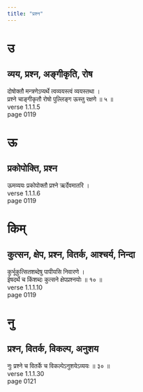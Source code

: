 ```yaml
---
title: "प्रश्न"
---
```


# उ
## व्यय, प्रश्न, अङ्गीकृति, रोष
दोषोक्तौ मन्त्रणेऽप्यर्थे त्वव्ययस्त्वं व्ययस्तथा ।<BR>प्रश्ने चाङ्गीकृतौ रोषो पुल्लिङ्ग ऊस्तु रक्षणे ॥ ५ ॥<BR>verse 1.1.1.5<BR>page 0119

# ऊ
## प्रकोपोक्ति, प्रश्न
ऊमव्ययः प्रकोपोक्तौ प्रश्ने ऋर्देवमातरि ।<BR>verse 1.1.1.6<BR>page 0119

# किम्
## कुत्सन, क्षेप, प्रश्न, वितर्क, आश्चर्य, निन्दा
कुर्भूकुत्सितशब्देषु पापीयसि निवारणे ।<BR>ईषदर्थे च किंशब्दः कुत्सने क्षेपप्रश्नयोः ॥ १० ॥<BR>verse 1.1.1.10<BR>page 0119

# नु
## प्रश्न, वितर्क, विकल्प, अनुशय
नुः प्रश्ने च वितर्के च विकल्पेऽनुशयेऽव्ययः ॥ ३० ॥<BR>verse 1.1.1.30<BR>page 0121

